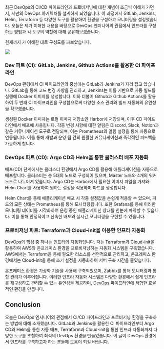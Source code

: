 최근 DevOps의 CI/CD 파이프라인과 프로비저닝에 대한 개념이 조금씩 이해가 가면서, 저만의 DevOps 아키텍처를 설계하게 되었습니다. 이 과정에서 GitLab, Jenkins, Helm, Terraform 등 다양한 도구를 활용하여 환경을 구성하고 모니터링을 설정했습니다. 오늘은 제가 이해한 내용을 바탕으로 DevOps 엔지니어의 관점에서 인프라를 구성하는 방법과 각 도구의 역할에 대해 공유해보겠습니다.

현재까지 가 이해한 대로 구성도를 짜보았습니다.

![](https://blog.kakaocdn.net/dn/2l0au/btsKKn93yry/ZPX1MYtnVFeKLpaS4T616K/img.png)

### Dev 파트 (CI): GitLab, Jenkins, Github Actions를 활용한 CI 파이프라인

DevOps 환경에서 CI 파이프라인의 중심에는 GitLab과 Jenkins가 자리 잡고 있습니다. GitLab을 통해 코드 변경 사항을 관리하고, Jenkins는 이를 기반으로 자동 빌드를 실행해 Docker 이미지를 생성합니다. 이와 더불어 Github과 Github Actions를 활용하여 두 번째 CI 파이프라인을 구성함으로써 다양한 소스 관리와 빌드 자동화의 유연성을 확보했습니다.

생성된 Docker 이미지는 로컬 이미지 저장소인 Harbor에 저장되며, 이후 CD 파이프라인에서 배포에 사용됩니다. 각종 변경 사항에 대한 알림은 Discord, Slack, Notion과 같은 커뮤니케이션 도구로 전달되며, 이는 Prometheus의 알림 설정을 통해 자동으로 연동됩니다. 이를 통해 개발과 운영 팀 간의 원활한 커뮤니케이션과 즉각적인 피드백을 가능하게 합니다.

### DevOps 파트 (CD): Argo CD와 Helm을 통한 클러스터 배포 자동화

배포(CD) 단계에서는 클러스터 환경에서 Argo CD를 활용해 애플리케이션을 자동으로 배포합니다. 클러스터는 총 5대의 노드로 구성되어 있으며, Master 노드와 4개의 워커 노드로 나누어져 있습니다. Argo CD는 Harbor에서 필요한 이미지 파일을 가져와 Helm Chart를 사용하여 원하는 설정을 적용하며 파드를 생성합니다.

Helm Chart를 통해 애플리케이션 배포 시 각종 설정값을 손쉽게 적용할 수 있으며, 파드의 모든 상태는 Prometheus를 통해 모니터링됩니다. 또한 Grafana를 통해 이러한 모니터링 데이터를 시각화하여 운영 중인 애플리케이션 상태를 한눈에 파악할 수 있습니다. 이를 통해 안정적이고 신속한 배포와 실시간 모니터링을 구현할 수 있습니다.

### 프로비저닝 파트: Terraform과 Cloud-init을 이용한 인프라 자동화

DevOps의 핵심 중 하나는 인프라의 자동화입니다. 저는 Terraform과 Cloud-init을 활용하여 AWS와 온프레미스 환경을 프로비저닝하는 자동화 시스템을 구축했습니다. AWS에서는 Terraform을 통해 필요한 리소스를 선언적으로 관리하고, 온프레미스 환경에서는 Cloud-init을 통해 초기 설정을 자동화하여 서버 구축 시간을 줄였습니다.

온프레미스 환경은 가상화 기술을 사용해 구축되었으며, Zabbix를 통해 모니터링과 통합 관리가 이루어집니다. 이러한 인프라 자동화 시스템은 다양한 환경에서 쉽게 인프라를 재구성하고 관리할 수 있는 유연성을 제공하며, DevOps 파이프라인에 적합한 효율적인 환경을 만듭니다.

## Conclusion

오늘은 DevOps 엔지니어의 관점에서 CI/CD 파이프라인과 프로비저닝 환경을 구축하는 방법에 대해 소개했습니다. GitLab과 Jenkins를 활용한 CI 파이프라인부터 Argo CD와 Helm을 통한 자동 배포, Terraform과 Cloud-init을 통한 인프라 자동화까지 다양한 도구를 조합하여 최적의 DevOps 환경을 만들었습니다. 이 글이 DevOps 환경에서 인프라를 구축하고자 하는 분들께 도움이 되길 바랍니다.